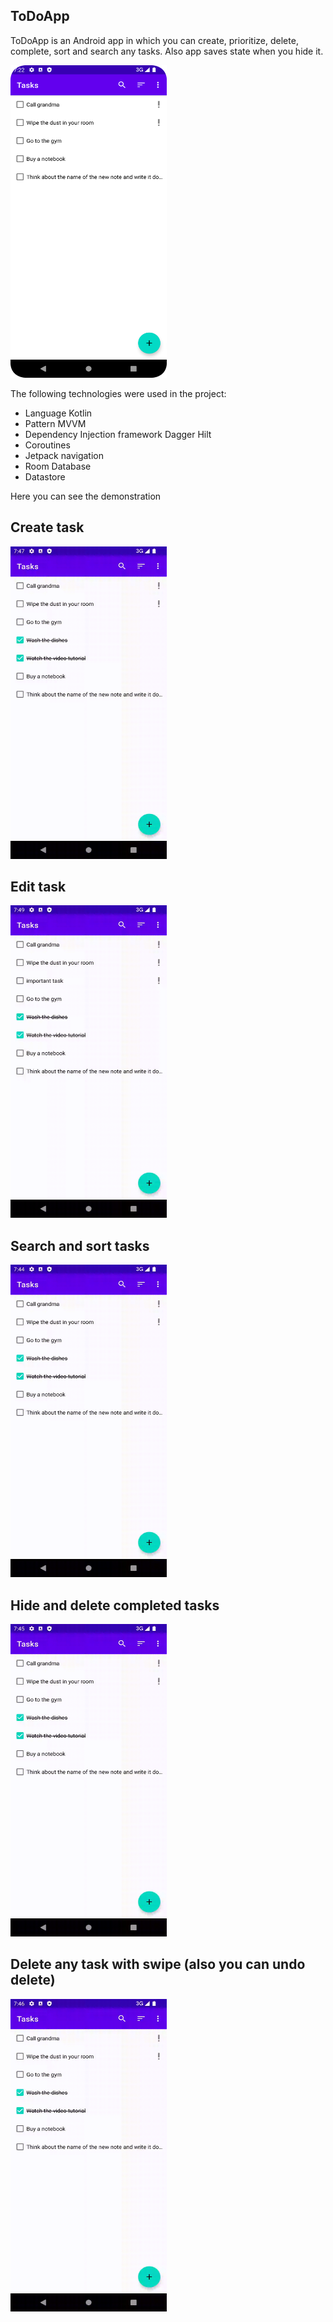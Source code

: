 ## ToDoApp

ToDoApp is an Android app in which you can create, prioritize, delete, complete, sort and search any tasks.
Also app saves state when you hide it.

<img src= "https://github.com/dggorbachev/ToDoApp/blob/master/Demo/main.png" width="250" height="500" />

The following technologies were used in the project:

- Language Kotlin
- Pattern MVVM
- Dependency Injection framework Dagger Hilt
- Coroutines
- Jetpack navigation
- Room Database
- Datastore

Here you can see the demonstration

## Create task
<img src= "https://github.com/dggorbachev/ToDoApp/blob/master/Demo/create.gif" width="250" height="500" />

## Edit task
<img src= "https://github.com/dggorbachev/ToDoApp/blob/master/Demo/edit.gif" width="250" height="500" />

## Search and sort tasks
<img src= "https://github.com/dggorbachev/ToDoApp/blob/master/Demo/search_sort.gif" width="250" height="500" />

## Hide and delete completed tasks
<img src= "https://github.com/dggorbachev/ToDoApp/blob/master/Demo/completed.gif" width="250" height="500" />

## Delete any task with swipe (also you can undo delete)
<img src= "https://github.com/dggorbachev/ToDoApp/blob/master/Demo/delete.gif" width="250" height="500" />
